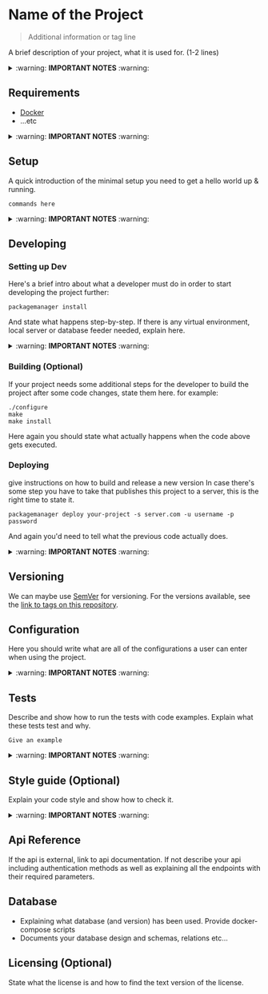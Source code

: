 # Name of the Project

> Additional information or tag line

A brief description of your project, what it is used for. (1-2 lines)

<details>
<summary>:warning: <b>IMPORTANT NOTES</b> :warning:</summary>

- Assume that the developer has basic knowledge of git, the language, and following standards. Remember who this document is for.
- Keep all additional documentaion in a `./_DOCUMENTATION` directory
- Try to keep this lean and concise. Anything more than two pages is difficult to maintain.
- Reference over repetition
  - Identify sources of truth and link out to that - if this code has no control of the output (like an IP address) - don't put the IP address in here.
  - Don't use specific details that need to be maintained.

#### Additional Resources

- [.editorconfig file](https://editorconfig.org/)
- [12 factor apps](https://12factor.net/)
- [Immutable Web App](https://immutablewebapps.org/)
- [asdf](https://asdf-vm.com)
- [Frontend Checklist](https://github.com/thedaviddias/Front-End-Checklist)
- [git submodules](https://git-scm.com/book/en/v2/Git-Tools-Submodules)
- [language specific code blocks](https://help.github.com/articles/creating-and-highlighting-code-blocks/)
- [Markdown Cheatsheet](https://github.com/adam-p/markdown-here/wiki/Markdown-Cheatsheet)
- [Markdown Reference style link](https://github.com/adam-p/markdown-here/wiki/Markdown-Cheatsheet#links)
- [Project Guidelines](https://github.com/elsewhencode/project-guidelines)
- [VS CodeRecommended extensions](https://code.visualstudio.com/docs/editor/extension-gallery#_recommended-extensions)
- [JavaScript Clean Code Guidelines](https://github.com/ryanmcdermott/clean-code-javascript)

</details>

## Requirements

- [Docker]
- ...etc

<details>
<summary>:warning: <b>IMPORTANT NOTES</b> :warning:</summary>

- Use packages like [Homebrew], [docker], and [asdf]
- List any global installs here - prefer using [asdf] and [homebrew]
- Do not list frameworks and libraries. These should be included as project dependencies. [See Twelve-factor app - Dependencies](https://12factor.net/dependencies)

</details>

## Setup

A quick introduction of the minimal setup you need to get a hello world up &
running.

```shell
commands here
```

<details>
<summary>:warning: <b>IMPORTANT NOTES</b> :warning:</summary>

- Here you should say what actually happens when you execute the code above.
- List any global installs and runtime setting here - prefer using [asdf] and [homebrew]
- This should be simple and concise and repeatable.
- Check with the team if Linux/Windows/Mac support is needed.

</details>

## Developing

### Setting up Dev

Here's a brief intro about what a developer must do in order to start developing
the project further:

```shell
packagemanager install
```

And state what happens step-by-step. If there is any virtual environment, local server or database feeder needed, explain here.

<details>
<summary>:warning: <b>IMPORTANT NOTES</b> :warning:</summary>

- This should represent the day-to-day workflow
- this should not list global dependencies

</details>

### Building (Optional)

If your project needs some additional steps for the developer to build the
project after some code changes, state them here. for example:

```shell
./configure
make
make install
```

Here again you should state what actually happens when the code above gets
executed.

### Deploying

give instructions on how to build and release a new version
In case there's some step you have to take that publishes this project to a
server, this is the right time to state it.

```shell
packagemanager deploy your-project -s server.com -u username -p password
```

And again you'd need to tell what the previous code actually does.

<details>
<summary>:warning: <b>IMPORTANT NOTES</b> :warning:</summary>

- If this uses ci/cd link out to it along with the environments.
- Make use of badges where possible
  - [circleci status-badges](https://circleci.com/docs/2.0/status-badges)
  - [Github Workflow status badge](https://docs.github.com/en/actions/monitoring-and-troubleshooting-workflows/adding-a-workflow-status-badge)

</details>

## Versioning

We can maybe use [SemVer](http://semver.org/) for versioning. For the versions available, see the [link to tags on this repository](/tags).

## Configuration

Here you should write what are all of the configurations a user can enter when using the project.

<details>
<summary>:warning: <b>IMPORTANT NOTES</b> :warning:</summary>

- Note configuration is not secrets.
- Use `.env` and `.env.example`.
- Try to refrain from development and production references - let those values come from the env or the build.

</details>

## Tests

Describe and show how to run the tests with code examples.
Explain what these tests test and why.

```shell
Give an example
```

<details>
<summary>:warning: <b>IMPORTANT NOTES</b> :warning:</summary>

- This is sometimes included in the Developing script. This is fine, however if you are working with code that the sysops team is not familiar with, it's a good idea to split this out to make it more convenient for them.

</details>

## Style guide (Optional)

Explain your code style and show how to check it.

<details>
<summary>:warning: <b>IMPORTANT NOTES</b> :warning:</summary>

- Automation is the ultimate authority. Please only list opinionated and non-automated styles here.
- Use tools to automate as much as possible. Note these need to be project dependencies if they are project dependencies.
- Add notes on how to configure common editors if needed.
- Use `.idea`, `.vscode`, and `.editorconfig` configs to help with setup.
- Use precommit and prepush git hooks to automate rules.
- Keep the customization of the tools to a minimum - the defaults are usually good enough.

</details>

## Api Reference

If the api is external, link to api documentation. If not describe your api including authentication methods as well as explaining all the endpoints with their required parameters.

## Database

- Explaining what database (and version) has been used. Provide docker-compose scripts
- Documents your database design and schemas, relations etc...

## Licensing (Optional)

State what the license is and how to find the text version of the license.

<!-- MARKDOWN REFERENCES -->

[homebrew]: https://brew.sh/
[asdf]: https://asdf-vm.com
[docker]: https://www.docker.com/
